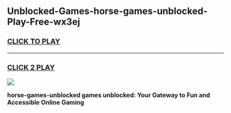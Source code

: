 
## Unblocked-Games-horse-games-unblocked-Play-Free-wx3ej
<h3>
<a href="https://premium76.site?title=horse-games-unblocked&ref=10A">CLICK TO PLAY</a></h3>
<hr>

<h3>
<a href="https://premium76.site?title=horse-games-unblocked&ref=10A">CLICK 2 PLAY</a>
  
</h3>

<a href="https://premium76.site?title=horse-games-unblocked&ref=10A"><img src="https://clearcache.store/games.png"></a>


**horse-games-unblocked games unblocked: Your Gateway to Fun and Accessible Online Gaming**

